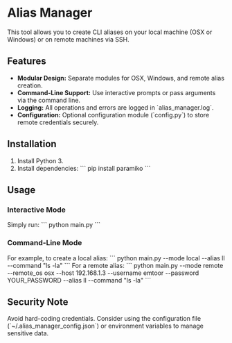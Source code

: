 # Alias Manager

This tool allows you to create CLI aliases on your local machine (OSX or Windows) or on remote machines via SSH.

## Features

- **Modular Design:** Separate modules for OSX, Windows, and remote alias creation.
- **Command-Line Support:** Use interactive prompts or pass arguments via the command line.
- **Logging:** All operations and errors are logged in \`alias_manager.log\`.
- **Configuration:** Optional configuration module (\`config.py\`) to store remote credentials securely.

## Installation

1. Install Python 3.
2. Install dependencies:
   \`\`\`
   pip install paramiko
   \`\`\`

## Usage

### Interactive Mode
Simply run:
\`\`\`
python main.py
\`\`\`

### Command-Line Mode
For example, to create a local alias:
\`\`\`
python main.py --mode local --alias ll --command "ls -la"
\`\`\`
For a remote alias:
\`\`\`
python main.py --mode remote --remote_os osx --host 192.168.1.3 --username emtoor --password YOUR_PASSWORD --alias ll --command "ls -la"
\`\`\`

## Security Note
Avoid hard-coding credentials. Consider using the configuration file (\`~/.alias_manager_config.json\`) or environment variables to manage sensitive data.
